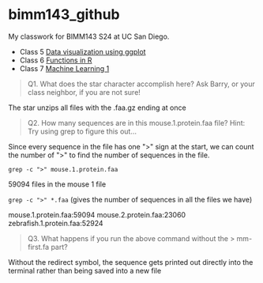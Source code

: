 # bimm143_github
My classwork for BIMM143 S24 at UC San Diego.

- Class 5 [Data visualization using ggplot](https://github.com/lilithsadil/bimm143_github/blob/main/Class05/Class05.pdf)
- Class 6 [Functions in R](https://github.com/lilithsadil/bimm143_github/blob/main/Class06/Class06.pdf)
- Class 7 [Machine Learning 1](https://github.com/lilithsadil/bimm143_github/blob/main/Class07/Class-7--Machine-Learning-1.pdf)





>Q1. What does the star character accomplish here? Ask Barry, or your class neighbor, if you are not sure!

The star unzips all files with the .faa.gz ending at once

>Q2. How many sequences are in this mouse.1.protein.faa file? Hint: Try using grep to figure this out…

Since every sequence in the file has one ">" sign at the start, we can count the number of ">" to find the number of sequences in the file.

`grep -c ">" mouse.1.protein.faa`

59094 files in the mouse 1 file

`grep -c ">" *.faa` (gives the number of sequences in all the files we have)

mouse.1.protein.faa:59094
mouse.2.protein.faa:23060
zebrafish.1.protein.faa:52924

>Q3. What happens if you run the above command without the > mm-first.fa part?

Without the redirect symbol, the sequence gets printed out directly into the terminal rather than being saved into a new file

